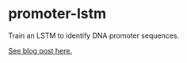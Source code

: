 # promoter-lstm
Train an LSTM to identify DNA promoter sequences.

[See blog post here.](http://remingm.github.io/machine/learning/tensorflow/neural/networks/bioinformatics/2016/07/13/promoter-analysis.html)
